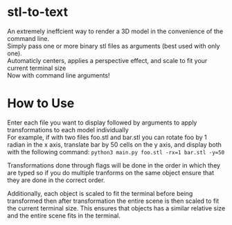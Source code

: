 # stl-to-text
An extremely ineffcient way to render a 3D model in the convenience of the command line.  
Simply pass one or more binary stl files as arguments (best used with only one).  
Automaticly centers, applies a perspective effect, and scale to fit your current terminal size  
Now with command line arguments!
# How to Use
Enter each file you want to display followed by arguments to apply transformations to each model individually  
For example, if with two files foo.stl and bar.stl you can rotate foo by 1 radian in the x axis, translate bar by 50 cells on the y axis, and display both with the following command: `python3 main.py foo.stl -rx=1 bar.stl -y=50`

Transformations done through flags will be done in the order in which they are typed so if you do multiple tranforms on the same object ensure that they are done in the correct order.

Additionally, each object is scaled to fit the terminal before being transformed then after transformation the entire scene is then scaled to fit the current terminal size. This ensures that objects has a similar relative size and the entire scene fits in the terminal.
